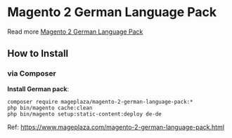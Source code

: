 # Magento 2 German Language Pack

Read more [Magento 2 German Language Pack](https://www.mageplaza.com/magento-2-german-language-pack.html)

## How to Install


### via Composer

**Install German pack**:

```
composer require mageplaza/magento-2-german-language-pack:*
php bin/magento cache:clean
php bin/magento setup:static-content:deploy de-de

```


Ref: https://www.mageplaza.com/magento-2-german-language-pack.html
